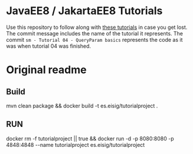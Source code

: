 # JavaEE8 / JakartaEE8 Tutorials

Use this repository to follow along with [these tutorials](https://www.youtube.com/watch?v=4Jir8mDXpr8&list=PLMFz_4xEevvhJJ12R7sKxCD1Pz_wqYn-Z) in case you get lost. The commit message includes the name of the tutorial it represents. The commit `sm - Tutorial 04 - QueryParam basics` represents the code as it was when tutorial 04 was finished.

# Original readme
## Build
mvn clean package && docker build -t es.eisig/tutorialproject .

## RUN

docker rm -f tutorialproject || true && docker run -d -p 8080:8080 -p 4848:4848 --name tutorialproject es.eisig/tutorialproject
